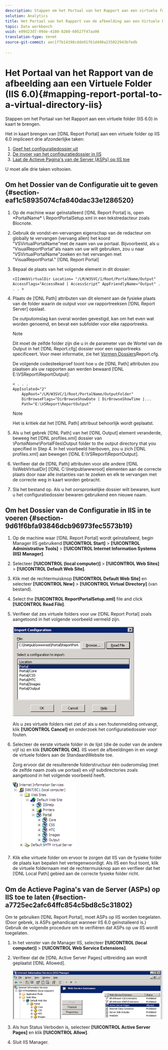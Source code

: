 ```yaml
---
description: Stappen om het Portaal van het Rapport aan een virtuele folder (IIS 6.0) in kaart te brengen.
solution: Analytics
title: Het Portaal van het Rapport van de afbeelding aan een Virtuele Folder (IIS 6.0)
topic: Data workbench
uuid: e09d23d7-09de-4180-8260-60527f47aa98
translation-type: tm+mt
source-git-commit: aec1f7b14198cdde91f61d490a235022943bfedb

---
```



# Het Portaal van het Rapport van de afbeelding aan een Virtuele Folder (IIS 6.0){#mapping-report-portal-to-a-virtual-directory-iis}

Stappen om het Portaal van het Rapport aan een virtuele folder (IIS 6.0) in kaart te brengen.

Het in kaart brengen van [!DNL Report Portal] aan een virtuele folder op IIS 6.0 impliceert drie afzonderlijke taken:

1. [Geef het configuratiedossier uit](../../../../home/c-rpt-oview/c-install-rpt-port/c-virtual-dir/c-map-rpt-port-vdir-6.md#section-eaf1c58935074cfa840dac33e1286520)
1. [De invoer van het configuratiedossier in IIS](../../../../home/c-rpt-oview/c-install-rpt-port/c-virtual-dir/c-map-rpt-port-vdir-6.md#section-9d61f6bfa93846dcb96973fec5573b19)
1. [Laat de Actieve Pagina&#39;s van de Server (ASPs) op IIS toe](../../../../home/c-rpt-oview/c-install-rpt-port/c-virtual-dir/c-map-rpt-port-vdir-6.md#section-a7725ec2afc64ffc854c5bd8c5c31802)

U moet alle drie taken voltooien.

## Om het Dossier van de Configuratie uit te geven {#section-eaf1c58935074cfa840dac33e1286520}

1. Op de machine waar geïnstalleerd [!DNL Report Portal] is, open \*PortalName* \ ReportPortalSetup.xml in een tekstredacteur zoals Blocnote.

1. Gebruik de vondst-en-vervangen eigenschap van de redacteur om globally te vervangen (vervang allen) het koord &quot;VSVirtualPortalName&quot;met de naam van uw portaal. Bijvoorbeeld, als u &quot;VisualReportPortal&quot;als naam van uw wilt gebruiken, zou u naar &quot;VSVirtualPortalName&quot;zoeken en het vervangen met &quot;VisualReportPortal.&quot; [!DNL Report Portal]
1. Bepaal de plaats van het volgende element in dit dossier:

   ```
   <IIsWebVirtualDir Location= "/LM/W3SVC/1/Root/PortalName/Output" AccessFlags="AccessRead | AccessScript” AppFriendlyName="Output" . . . >
   ```

1. Plaats de [!DNL Path] attributen van dit element aan de fysieke plaats van de folder waarin de output voor uw rapportreeksen [!DNL Report Server] opslaat.

   De outputomslag kan overal worden gevestigd, kan om het even wat worden genoemd, en bevat een subfolder voor elke rapportreeks.

   >[!NOTE]
   >
   >Dit moet de zelfde folder zijn die u in de parameter van de Wortel van de Output in het [!DNL Report.cfg] dossier voor een rapportreeks specificeert. Voor meer informatie, zie het [Vormen Dossiers](../../../../home/c-rpt-oview/c-admin-rpt/c-config-rpt-files.md#concept-cf4b95344fcb4c8c877db91e5f1d345d)Report.cfg.

   De volgende codesteekproef toont hoe u de [!DNL Path] attributen zou plaatsen als uw rapporten aan werden bewaard [!DNL E:\VSReport\ReportOutput]:

   ```
   < . . . 
   AppIsolated="2" 
       AppRoot="/LM/W3SVC/1/Root/PortalName/OutputFolder" 
       DirBrowseFlags="DirBrowseShowDate | DirBrowseShowTime |...  
       Path="E:\VSReport\ReportOutput"
   ```

   >[!NOTE]
   >
   >Het is kritiek dat het [!DNL Path] attribuut behoorlijk wordt geplaatst.

1. Als u het gebrek [!DNL Path] van het [!DNL Output] element veranderde, beweeg het [!DNL profiles.xml] dossier van *\PortalName*\PortalFiles\Output folder to the output directory that you specified in Step 4. In het voorbeeld hierboven, zou u zich [!DNL profiles.xml] aan bewegen [!DNL E:\VSReport\ReportOutput].

1. Verifieer dat de [!DNL Path] attributen voor alle andere [!DNL IIsWebVirtualDir] [!DNL C:\Inetpub\wwwroot] elementen aan de correcte plaats door naar alle instanties van te zoeken en elk te vervangen met de correcte weg in kaart worden gebracht.

1. Sla het bestand op. Als u het oorspronkelijke dossier wilt bewaren, kunt u het configuratiedossier bewaren gebruikend een nieuwe naam.

## Om het Dossier van de Configuratie in IIS in te voeren {#section-9d61f6bfa93846dcb96973fec5573b19}

1. Op de machine waar [!DNL Report Portal] wordt geïnstalleerd, begin Manager IIS gebruikend **[!UICONTROL Start]** > **[!UICONTROL Administrative Tools]** > **[!UICONTROL Internet Information Systems (IIS) Manager]**.

1. Selecteer **[!UICONTROL (local computer)]** > **[!UICONTROL Web Sites]** > **[!UICONTROL Default Web Site]**.

1. Klik met de rechtermuisknop **[!UICONTROL Default Web Site]** en selecteer **[!UICONTROL New]** > **[!UICONTROL Virtual Directory]** (van bestand).

1. Select the **[!UICONTROL ReportPortalSetup.xml]** file and click **[!UICONTROL Read File]**.

1. Verifieer dat zes virtuele folders voor uw [!DNL Report Portal] zoals aangetoond in het volgende voorbeeld vermeld zijn.

   ![](assets/rptPort_dia_VirDirs.png)

   Als u zes virtuele folders niet ziet of als u een foutenmelding ontvangt, klik **[!UICONTROL Cancel]** en onderzoek het configuratiedossier voor fouten.

1. Selecteer de eerste virtuele folder in de lijst (die de ouder van de andere vijf is) en klik **[!UICONTROL OK]**. IIS voert de afbeeldingen in en voegt de virtuele folders aan de StandaardWebsite toe.

   Zorg ervoor dat de resulterende folderstructuur één ouderomslag (met de zelfde naam zoals uw portaal) en vijf subdirectories zoals aangetoond in het volgende voorbeeld heeft.

   ![](assets/rptPort_scrn_VirDirs_Installed.png)

1. Klik elke virtuele folder om ervoor te zorgen dat IIS van de fysieke folder de plaats kan bepalen het vertegenwoordigt. Als IIS een fout toont, klik de virtuele foldernaam met de rechtermuisknop aan en verifieer dat het [!DNL Local Path] gebied aan de correcte fysieke folder richt.

## Om de Actieve Pagina&#39;s van de Server (ASPs) op IIS toe te laten {#section-a7725ec2afc64ffc854c5bd8c5c31802}

Om te gebruiken [!DNL Report Portal], moet ASPs op IIS worden toegelaten. (Door gebrek, is ASPs gehandicapt wanneer IIS 6.0 geïnstalleerd is.) Gebruik de volgende procedure om te verifiëren dat ASPs op uw IIS wordt toegelaten.

1. In het venster van de Manager IIS, selecteer **[!UICONTROL (local computer)]** > **[!UICONTROL Web Service Extensions]**.
1. Verifieer dat de [!DNL Active Server Pages] uitbreiding aan wordt geplaatst [!DNL Allowed].

   ![](assets/report_aspenable.png)

1. Als hun Status Verboden is, selecteer **[!UICONTROL Active Server Pages]** en klik **[!UICONTROL Allow]**.
1. Sluit IIS Manager.

